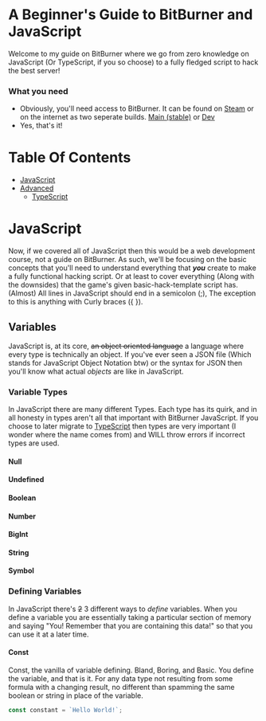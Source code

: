 # A Beginner's Guide to BitBurner and JavaScript
Welcome to my guide on BitBurner where we go from zero knowledge on JavaScript (Or TypeScript, if you so choose) to a fully fledged script to hack the best server!

### What you need
* Obviously, you'll need access to BitBurner. It can be found on [Steam](https://store.steampowered.com/app/1812820/Bitburner/) or on the internet as two seperate builds. [Main (stable)](https://bitburner-official.github.io/) or [Dev](https://bitburner-official.github.io/bitburner-src/)
* Yes, that's it!

# Table Of Contents
* [JavaScript](#javascript)
* [Advanced](#advanced)
  * [TypeScript](#typescript)

# JavaScript
Now, if we covered all of JavaScript then this would be a web development course, not a guide on BitBurner. As such, we'll be focusing on the basic concepts that you'll need to understand everything that ***you*** create to make a fully functional hacking script. Or at least to cover everything (Along with the downsides) that the game's given basic-hack-template script has. (Almost) All lines in JavaScript should end in a semicolon (;), The exception to this is anything with Curly braces ({ }).

## Variables
JavaScript is, at its core, ~~an object oriented language~~ a language where every type is technically an object. If you've ever seen a JSON file (Which stands for JavaScript Object Notation btw) or the syntax for JSON then you'll know what actual *objects* are like in JavaScript.
### Variable Types
In JavaScript there are many different Types. Each type has its quirk, and in all honesty in types aren't all that important with BitBurner JavaScript. If you choose to later migrate to [TypeScript](#typescript) then types are very important (I wonder where the name comes from) and WILL throw errors if incorrect types are used.
#### Null
#### Undefined
#### Boolean
#### Number
#### BigInt
#### String
#### Symbol

### Defining Variables
In JavaScript there's ~~2~~ 3 different ways to *define* variables. When you define a variable you are essentially taking a particular section of memory and saying "You! Remember that you are containing this data!" so that you can use it at a later time.
#### Const
Const, the vanilla of variable defining. Bland, Boring, and Basic. You define the variable, and that is it. For any data type not resulting from some formula with a changing result, no different than spamming the same boolean or string in place of the variable.
```js
const constant = `Hello World!`;

```
